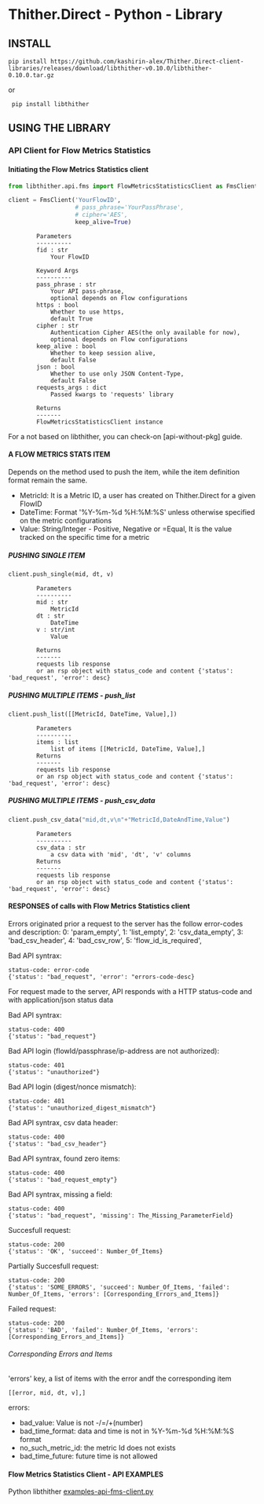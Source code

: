 # Thither.Direct - Python - Library

## INSTALL
   
    pip install https://github.com/kashirin-alex/Thither.Direct-client-libraries/releases/download/libthither-v0.10.0/libthither-0.10.0.tar.gz
    
 or 
 
     pip install libthither
  
## USING THE LIBRARY

### API Client for Flow Metrics Statistics

#### Initiating the Flow Metrics Statistics client
```python
from libthither.api.fms import FlowMetricsStatisticsClient as FmsClient

client = FmsClient('YourFlowID',
                   # pass_phrase='YourPassPhrase',
                   # cipher='AES',
                   keep_alive=True)
```
            Parameters
            ----------
            fid : str
                Your FlowID

            Keyword Args
            ----------
            pass_phrase : str
                Your API pass-phrase,
                optional depends on Flow configurations
            https : bool
                Whether to use https,
                default True
            cipher : str
                Authentication Cipher AES(the only available for now),
                optional depends on Flow configurations
            keep_alive : bool
                Whether to keep session alive,
                default False
            json : bool
                Whether to use only JSON Content-Type,
                default False
            requests_args : dict
                Passed kwargs to 'requests' library

            Returns
            -------
            FlowMetricsStatisticsClient instance
For a not based on libthither, you can check-on [api-without-pkg] guide.

#### A FLOW METRICS STATS ITEM
Depends on the method used to push the item, while the item definition format remain the same.
+ MetricId: It is a Metric ID, a user has created on Thither.Direct for a given FlowID
+ DateTime: Format '%Y-%m-%d %H:%M:%S' unless otherwise specified on the metric configurations
+ Value:    String/Integer - Positive, Negative or =Equal, It is the value tracked on the specific time for a metric


##### PUSHING SINGLE ITEM
```python
client.push_single(mid, dt, v)
```
            Parameters
            ----------
            mid : str
                MetricId
            dt : str
                DateTime
            v : str/int
                Value

            Returns
            -------
            requests lib response
            or an rsp object with status_code and content {'status': 'bad_request', 'error': desc}


##### PUSHING MULTIPLE ITEMS - push_list
```python
client.push_list([[MetricId, DateTime, Value],])
```
            Parameters
            ----------
            items : list
                list of items [[MetricId, DateTime, Value],]
            Returns
            -------
            requests lib response
            or an rsp object with status_code and content {'status': 'bad_request', 'error': desc}


##### PUSHING MULTIPLE ITEMS - push_csv_data
```python
client.push_csv_data("mid,dt,v\n"+"MetricId,DateAndTime,Value")
```
            Parameters
            ----------
            csv_data : str
                a csv data with 'mid', 'dt', 'v' columns
            Returns
            -------
            requests lib response
            or an rsp object with status_code and content {'status': 'bad_request', 'error': desc}


####  RESPONSES of calls with Flow Metrics Statistics client

Errors originated prior a request to the server has the follow error-codes and description:
        0: 'param_empty',
        1: 'list_empty',
        2: 'csv_data_empty',
        3: 'bad_csv_header',
        4: 'bad_csv_row',
        5: 'flow_id_is_required',
        
Bad API syntrax:
    
    status-code: error-code
    {'status': "bad_request", 'error': "errors-code-desc}
        
        
For request made to the server, 
API responds with a HTTP status-code and with application/json status data 

Bad API syntrax:

    status-code: 400
    {'status': "bad_request"}
    
Bad API login (flowId/passphrase/ip-address are not authorized):

    status-code: 401
    {'status': "unauthorized"}
    
Bad API login (digest/nonce mismatch):

    status-code: 401
    {'status': "unauthorized_digest_mismatch"}
    
Bad API syntrax, csv data header:

    status-code: 400
    {'status': "bad_csv_header"}
    
Bad API syntrax, found zero items:

    status-code: 400
    {'status': "bad_request_empty"}
    
Bad API syntrax, missing a field:

    status-code: 400
    {'status': "bad_request", 'missing': The_Missing_ParameterField}
   
Succesfull request:

    status-code: 200
    {'status': 'OK', 'succeed': Number_Of_Items}
        
Partially Succesfull request:

    status-code: 200
    {'status': 'SOME_ERRORS', 'succeed': Number_Of_Items, 'failed': Number_Of_Items, 'errors': [Corresponding_Errors_and_Items]}
   
Failed request:

    status-code: 200
    {'status': 'BAD', 'failed': Number_Of_Items, 'errors': [Corresponding_Errors_and_Items]}
    
    
###### Corresponding Errors and Items
'errors' key, a list of items with the error andf the corresponding item

    [[error, mid, dt, v],]

errors: 
+ bad_value:           Value is not -/=/+(number)
+ bad_time_format:     data and time is not in %Y-%m-%d %H:%M:%S format
+ no_such_metric_id:   the metric Id does not exists
+ bad_time_future:     future time is not allowed



#### Flow Metrics Statistics Client - API EXAMPLES
Python libthither [examples-api-fms-client.py](examples-api-fms-client.py)





            
